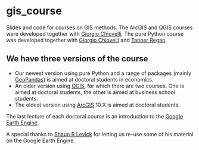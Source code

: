 # gis_course
Slides and code for courses on GIS methods. The ArcGIS and QGIS courses
were developed together with [Giorgio Chiovelli](https://sites.google.com/site/gchiovelli/).
The pure Python course was developed together with [Giorgio Chiovelli](https://sites.google.com/site/gchiovelli/)
and [Tanner Regan](https://sites.google.com/site/tannerregan).

We have three versions of the course
------------------------------------
- Our newest version using pure Python and a range of packages (mainly [GeoPandas](https://geopandas.org/)) is aimed at doctoral students in economics.
- An older version using [QGIS](https://www.qgis.org/en/site/), for which there are two courses. One is aimed at doctoral students, the other is aimed at business school students.
- The oldest version using [ArcGIS](https://desktop.arcgis.com/en/) 10.X is aimed at doctoral students.

The last lecture of each doctoral course is an introduction to the [Google Earth Engine](https://earthengine.google.com/).

A special thanks to [Shaun R Levick](https://www.shaunlevick.com/) for
letting us re-use some of his material on the Google Earth Engine.


